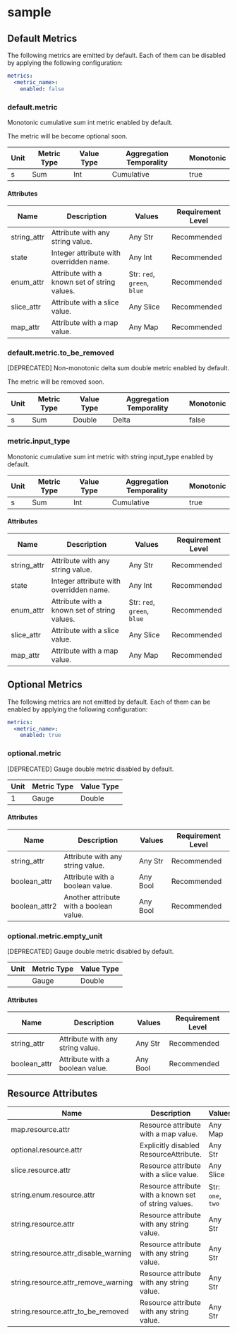 [comment]: <> (Code generated by mdatagen. DO NOT EDIT.)

# sample

## Default Metrics

The following metrics are emitted by default. Each of them can be disabled by applying the following configuration:

```yaml
metrics:
  <metric_name>:
    enabled: false
```

### default.metric

Monotonic cumulative sum int metric enabled by default.

The metric will be become optional soon.

| Unit | Metric Type | Value Type | Aggregation Temporality | Monotonic |
| ---- | ----------- | ---------- | ----------------------- | --------- |
| s | Sum | Int | Cumulative | true |

#### Attributes

| Name | Description | Values | Requirement Level |
| ---- | ----------- | ------ | -------- |
| string_attr | Attribute with any string value. | Any Str | Recommended |
| state | Integer attribute with overridden name. | Any Int | Recommended |
| enum_attr | Attribute with a known set of string values. | Str: ``red``, ``green``, ``blue`` | Recommended |
| slice_attr | Attribute with a slice value. | Any Slice | Recommended |
| map_attr | Attribute with a map value. | Any Map | Recommended |

### default.metric.to_be_removed

[DEPRECATED] Non-monotonic delta sum double metric enabled by default.

The metric will be removed soon.

| Unit | Metric Type | Value Type | Aggregation Temporality | Monotonic |
| ---- | ----------- | ---------- | ----------------------- | --------- |
| s | Sum | Double | Delta | false |

### metric.input_type

Monotonic cumulative sum int metric with string input_type enabled by default.

| Unit | Metric Type | Value Type | Aggregation Temporality | Monotonic |
| ---- | ----------- | ---------- | ----------------------- | --------- |
| s | Sum | Int | Cumulative | true |

#### Attributes

| Name | Description | Values | Requirement Level |
| ---- | ----------- | ------ | -------- |
| string_attr | Attribute with any string value. | Any Str | Recommended |
| state | Integer attribute with overridden name. | Any Int | Recommended |
| enum_attr | Attribute with a known set of string values. | Str: ``red``, ``green``, ``blue`` | Recommended |
| slice_attr | Attribute with a slice value. | Any Slice | Recommended |
| map_attr | Attribute with a map value. | Any Map | Recommended |

## Optional Metrics

The following metrics are not emitted by default. Each of them can be enabled by applying the following configuration:

```yaml
metrics:
  <metric_name>:
    enabled: true
```

### optional.metric

[DEPRECATED] Gauge double metric disabled by default.

| Unit | Metric Type | Value Type |
| ---- | ----------- | ---------- |
| 1 | Gauge | Double |

#### Attributes

| Name | Description | Values | Requirement Level |
| ---- | ----------- | ------ | -------- |
| string_attr | Attribute with any string value. | Any Str | Recommended |
| boolean_attr | Attribute with a boolean value. | Any Bool | Recommended |
| boolean_attr2 | Another attribute with a boolean value. | Any Bool | Recommended |

### optional.metric.empty_unit

[DEPRECATED] Gauge double metric disabled by default.

| Unit | Metric Type | Value Type |
| ---- | ----------- | ---------- |
|  | Gauge | Double |

#### Attributes

| Name | Description | Values | Requirement Level |
| ---- | ----------- | ------ | -------- |
| string_attr | Attribute with any string value. | Any Str | Recommended |
| boolean_attr | Attribute with a boolean value. | Any Bool | Recommended |

## Resource Attributes

| Name | Description | Values | Enabled |
| ---- | ----------- | ------ | ------- |
| map.resource.attr | Resource attribute with a map value. | Any Map | true |
| optional.resource.attr | Explicitly disabled ResourceAttribute. | Any Str | false |
| slice.resource.attr | Resource attribute with a slice value. | Any Slice | true |
| string.enum.resource.attr | Resource attribute with a known set of string values. | Str: ``one``, ``two`` | true |
| string.resource.attr | Resource attribute with any string value. | Any Str | true |
| string.resource.attr_disable_warning | Resource attribute with any string value. | Any Str | true |
| string.resource.attr_remove_warning | Resource attribute with any string value. | Any Str | false |
| string.resource.attr_to_be_removed | Resource attribute with any string value. | Any Str | true |

